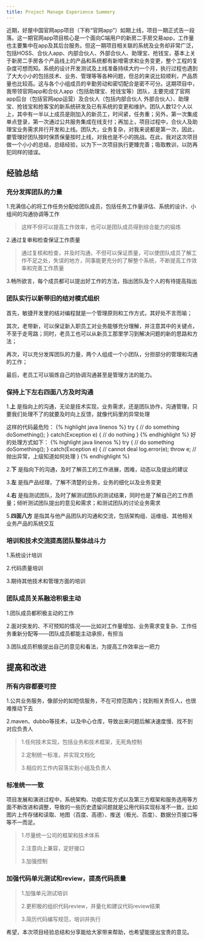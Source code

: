 ```yaml
---
title: Project Manage Experience Summery
---
```


近期，好屋中国官网app项目（下称“官网app”）如期上线，项目一期正式告一段落。这一期官网app项目核心是一个面向C端用户的新房二手房交易app，工作量也主要集中在app及其后台服务。但这一期项目相关联的系统及业务却非常广泛，包括HOSS、合伙人app、内部合伙人、外部合伙人、助理宝、抢钱宝，基本上关于新房二手房各个产品线上的产品和系统都有新增需求和业务变更，整个工程的复杂度可想而知。系统的设计开发测试及上线准备持续大约一个月，执行过程也遇到了大大小小的包括技术、业务、管理等等各种问题，但总的来说比较顺利，产品质量也比较高。这与各个小组成员的辛勤劳动和密切配合是密不可分。这期项目中，我带领官网app和合伙人app（包括助理宝、抢钱宝等）团队，主要完成了官网app后台（包括官网app运营）及合伙人（包括内部合伙人
外部合伙人）、助理宝、抢钱宝和抢客宝的新系统研发及已有系统的变更和维护。团队人数12个人以上，其中有一半以上成员是刚加入的新员工，时间紧，任务重；另外，第一次集成单点登录，第一次通过公共服务集成在线支付；再加上，项目过程中，合伙人及助理宝业务需求并行开发和上线。团队大，业务复杂，对我来说都是第一次，因此，要管理好团队按时保质保量按时上线，对我也是不小的挑战。在此，我对这次项目做一个小小的总结，总结经验，以为下一次项目执行更臻完善；吸取教训，以防再犯同样的错误。

## 经验总结

### 充分发挥团队的力量

1.充满信心的将工作任务分配给团队成员，包括任务工作量评估、系统的设计、小组间的沟通协调等工作

>这样不但可以提高工作效率，也可以是团队成员得到综合能力的锻炼

2.通过复审和检查保证工作质量

>通过复核和检查，并及时沟通，不但可以保证质量，可以使团队成员了解工作不足之处，失误的地方，同事能更充分的了解整个系统，不断提高工作效率和完善工作质量

3.畅所欲言，每个成员都可以提出好工作的方法，指出团队及个人的有待提高指出


### 团队实行以新带旧的结对模式组织

首先，敏捷开发里的结对编程就是一个管理原则和工作方式，其好处不言而喻；

其次，老带新，可以保证新入职员工对业务能够充分理解，并注意其中的关键点，不至于走弯路；同时，老员工也可以从新员工那里学习到解决问题的新的思路和方法；

再次，可以充分发挥团队的力量，两个人组成一个小团队，分担部分的管理和沟通的工作；

最后，老员工可以锻炼自己的协调沟通甚至是管理方法的能力。

### 保持上下左右四面八方及时沟通

1.**上** 是指向上的沟通，无论是技术实现，业务需求，还是团队协作，沟通管理，只要我们处理不了的就要及时向上反馈，就像代码里的异常处理

这样的代码最危险：
{% highlight java linenos %}
try {
    // do something
    doSomething();
} catch(Exception e) {
    // do nothing
}
{% endhighlight %}
好的处理方式如下：
{% highlight java linenos %}
try {
    // do something
    doSomething();
} catch(Exception e) {
    // cannot deal
    log.error(e);
    throw e; // 抛出异常，上级知道如何处理
}
{% endhighlight %}

2.**下** 是指向下的沟通，及时了解员工的工作进展，困难，动态以及提出的建议

3.**左** 是指产品经理，了解不清楚的业务，业务的细化以及业务变更

4.**右** 是指测试团队，及时了解测试团队的测试结果，同时也是了解自己的工作质量；倾听测试团队提出的意见和需求；和测试团队的讨论业务需求

5.**四面八方** 是指其与他产品团队的沟通和交流，包括架构组、运维组、其他相关业务产品的系统交互

### 培训和技术交流提高团队整体战斗力

1.系统设计培训

2.代码质量培训

3.期待其他技术和管理方面的培训

### 团队成员关系融洽积极主动

1.团队成员都积极主动的工作

2.面对突发的、不可预知的情况——比如对工作量增加、业务需求变复杂、工作任务重新分配等——团队成员都能主动承担，有担当

3.团队成员积极提出自己的意见和看法，为提高工作效率出一把力

## 提高和改进

### 所有内容都要可控

1.公共业务服务，像部分的如短信服务，不在可控范围内；找到相关责任人，也很难推动下去

2.maven、dubbo等技术，以及中心仓库，导致出来问题后解决速度慢、找不到对应负责人

>1.任何技术实现，包括业务和技术框架，无死角控制
>
>2.定制统一标准，并实现文档化
>
>3.相应的工作内容落实到小组及负责人

### 标准统一一致

项目发展和演进过程中，系统架构、功能实现方式以及第三方框架和服务选用等方面不断改进和调整，导致的一些历史遗留问题就是公用代码实现标准不一致，比如图片上传存储和读取、地图（百度、高德）、推送（极光、百度）、数据分页接口等等不一而足。

>1.尽量统一公司的框架和技术体系
>
>2.注意向上兼容，定好接口
>
>3.加强控制

### 加强代码单元测试和review，提高代码质量

>1.加强单元测试培训
>
>2.更积极的组织代码review，并量化和建议代码review结果
>
>3.简历代码编写规范，培训并执行

希望，本次项目经验总结和分享能给大家带来帮助，也希望能提出宝贵的意见。


